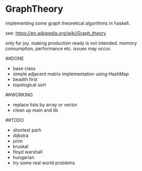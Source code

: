 # GraphTheory
implementing some graph theoretical algorithms in haskell.

see: https://en.wikipedia.org/wiki/Graph_theory

only for joy. making production ready is not intended. memory consumption, performance etc. issues may occur.

##DONE
+ base class
+ simple adjacent matrix implementation using HashMap
+ beadth first
+ topological sort 

##WORKING
+ replace lists by array or vector
+ clean up main and lib

##TODO
+ shortest parh
+ dijkstra
+ prim
+ kruskal
+ floyd warshall
+ hungarian
+ try some real world problems 


